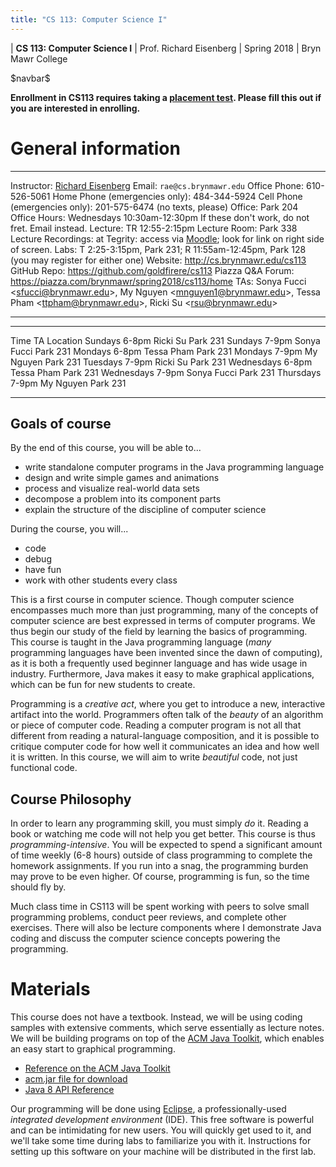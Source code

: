 ```yaml
---
title: "CS 113: Computer Science I"
---
```


<div id="header">

| **CS 113: Computer Science I**
| Prof. Richard Eisenberg
| Spring 2018
| Bryn Mawr College

</div>

\$navbar\$

**Enrollment in CS113 requires taking a [placement test](placement.html). Please fill
this out if you are interested in enrolling.**

General information
===================

<div id="info_table">

----------------------         -----------------------------------------------------------------------------------------------------------------------------------------
Instructor:                    [Richard Eisenberg](http://cs.brynmawr.edu/~rae)
Email:                         `rae@cs.brynmawr.edu`
Office Phone:                  610-526-5061
Home Phone (emergencies only): 484-344-5924
Cell Phone (emergencies only): 201-575-6474 (no texts, please)
Office:                        Park 204
Office Hours:                  Wednesdays 10:30am-12:30pm
                               If these don't work, do not fret. Email instead.
<span class="strut" />
Lecture:                       TR 12:55-2:15pm
Lecture Room:                  Park 338
Lecture Recordings:            at Tegrity: access via [Moodle](https://moodle.brynmawr.edu/course/view.php?id=1072); look for link on right side of screen.
Labs:                          T 2:25-3:15pm, Park 231; R 11:55am-12:45pm, Park 128 (you may register for either one)
Website:                       <http://cs.brynmawr.edu/cs113>
GitHub Repo:                   <https://github.com/goldfirere/cs113>
Piazza Q&A Forum:              <https://piazza.com/brynmawr/spring2018/cs113/home>
TAs:                           Sonya Fucci \<<sfucci@brynmawr.edu>\>, My Nguyen \<<mnguyen1@brynmawr.edu>\>, Tessa Pham \<<ttpham@brynmawr.edu>\>, Ricki Su \<<rsu@brynmawr.edu>\>
----------------------         -----------------------------------------------------------------------------------------------------------------------------------------

</div>
<div id="ta_hours">

--------------------           ------------------------------     ----------------------
Time                           TA                                 Location
Sundays 6-8pm                  Ricki Su                           Park 231
Sundays 7-9pm                  Sonya Fucci                        Park 231
Mondays 6-8pm                  Tessa Pham                         Park 231
Mondays 7-9pm                  My Nguyen                          Park 231
Tuesdays 7-9pm                 Ricki Su                           Park 231
Wednesdays 6-8pm               Tessa Pham                         Park 231
Wednesdays 7-9pm               Sonya Fucci                        Park 231
Thursdays 7-9pm                My Nguyen                          Park 231
--------------------           ------------------------------     ----------------------
</div>

Goals of course
---------------

<div id="goals">

By the end of this course, you will be able to...

* write standalone computer programs in the Java programming language
* design and write simple games and animations
* process and visualize real-world data sets
* decompose a problem into its component parts
* explain the structure of the discipline of computer science

During the course, you will...

* code
* debug
* have fun
* work with other students every class

</div>

This is a first course in computer science. Though computer science encompasses
much more than just programming, many of the concepts of computer science are
best expressed in terms of computer programs. We thus begin our study of the
field by learning the basics of programming. This course is taught in the Java
programming language (*many* programming languages have been invented since
the dawn of computing), as it is both a frequently used beginner language
and has wide usage in industry. Furthermore, Java makes it easy to make
graphical applications, which can be fun for new students to create.

Programming is a *creative act*, where you get to introduce a new, interactive
artifact into the world. Programmers often talk of the *beauty* of an algorithm
or piece of computer code. Reading a computer program is not all that different
from reading a natural-language composition, and it is possible to critique
computer code for how well it communicates an idea and how well it is written.
In this course, we will aim to write *beautiful* code, not just functional code.

Course Philosophy
-----------------

In order to learn any programming skill, you must simply *do* it. Reading a book
or watching me code will not help you get better. This course is thus
*programming-intensive*. You will be expected to spend a significant amount of
time weekly (6-8 hours) outside of class programming to complete the homework
assignments. If you run into a snag, the programming burden may prove to be
even higher. Of course, programming is fun, so the time should fly by.

Much class time in CS113 will be spent working with peers to solve small
programming problems, conduct peer reviews, and complete other exercises.
There will also be lecture components where I demonstrate Java coding and
discuss the computer science concepts powering the programming.

Materials
=========

<div id="materials">

This course does not have a textbook. Instead, we will be using coding samples with
extensive comments, which serve essentially as lecture notes. We will be building
programs on top of the [ACM Java Toolkit](http://cs.stanford.edu/people/eroberts/jtf/), which enables an easy start to
graphical programming.

* [Reference on the ACM Java Toolkit](http://cs.stanford.edu/people/eroberts/jtf/javadoc/student/index.html)
* [acm.jar file for download](acm.jar)
* [Java 8 API Reference](https://docs.oracle.com/javase/8/docs/api/)

Our programming will be done using [Eclipse](http://eclipse.org/), a professionally-used
*integrated development environment* (IDE). This free software is powerful and can be
intimidating for new users. You will quickly get used to it, and we'll take some time
during labs to familiarize you with it. Instructions for setting up this software on your
machine will be distributed in the first lab.

</div>

